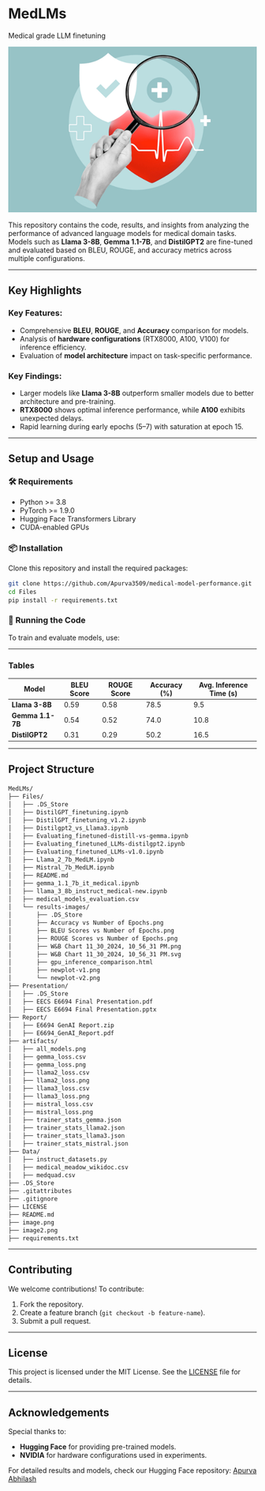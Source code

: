 # MedLMs
 Medical grade LLM finetuning

![Project Banner](image2.png)

This repository contains the code, results, and insights from analyzing the performance of advanced language models for medical domain tasks. Models such as **Llama 3-8B**, **Gemma 1.1-7B**, and **DistilGPT2** are fine-tuned and evaluated based on BLEU, ROUGE, and accuracy metrics across multiple configurations.

---

## Key Highlights

### Key Features:
- Comprehensive **BLEU**, **ROUGE**, and **Accuracy** comparison for models.
- Analysis of **hardware configurations** (RTX8000, A100, V100) for inference efficiency.
- Evaluation of **model architecture** impact on task-specific performance.

### Key Findings:
- Larger models like **Llama 3-8B** outperform smaller models due to better architecture and pre-training.
- **RTX8000** shows optimal inference performance, while **A100** exhibits unexpected delays.
- Rapid learning during early epochs (5–7) with saturation at epoch 15.

---

## Setup and Usage

### 🛠 Requirements
- Python >= 3.8
- PyTorch >= 1.9.0
- Hugging Face Transformers Library
- CUDA-enabled GPUs

### 📦 Installation
Clone this repository and install the required packages:
```bash
git clone https://github.com/Apurva3509/medical-model-performance.git
cd Files
pip install -r requirements.txt 
```

### 🚀 Running the Code
To train and evaluate models, use:

---


### Tables
| Model          | BLEU Score | ROUGE Score | Accuracy (%) | Avg. Inference Time (s) |
|-----------------|------------|-------------|--------------|--------------------------|
| **Llama 3-8B**  | 0.59       | 0.58        | 78.5         | 9.5                      |
| **Gemma 1.1-7B**| 0.54       | 0.52        | 74.0         | 10.8                     |
| **DistilGPT2**  | 0.31       | 0.29        | 50.2         | 16.5                     |
----------------------------------------------------------------------------------------

## Project Structure
```
MedLMs/
├── Files/
│   ├── .DS_Store
│   ├── DistilGPT_finetuning.ipynb
│   ├── DistilGPT_finetuning_v1.2.ipynb
│   ├── Distilgpt2_vs_Llama3.ipynb
│   ├── Evaluating_finetuned-distill-vs-gemma.ipynb
│   ├── Evaluating_finetuned_LLMs-distilgpt2.ipynb
│   ├── Evaluating_finetuned_LLMs-v1.0.ipynb
│   ├── Llama_2_7b_MedLM.ipynb
│   ├── Mistral_7b_MedLM.ipynb
│   ├── README.md
│   ├── gemma_1.1_7b_it_medical.ipynb
│   ├── llama_3_8b_instruct_medical-new.ipynb
│   ├── medical_models_evaluation.csv
│   └── results-images/
│       ├── .DS_Store
│       ├── Accuracy vs Number of Epochs.png
│       ├── BLEU Scores vs Number of Epochs.png
│       ├── ROUGE Scores vs Number of Epochs.png
│       ├── W&B Chart 11_30_2024, 10_56_31 PM.png
│       ├── W&B Chart 11_30_2024, 10_56_31 PM.svg
│       ├── gpu_inference_comparison.html
│       ├── newplot-v1.png
│       └── newplot-v2.png
├── Presentation/
│   ├── .DS_Store
│   ├── EECS E6694 Final Presentation.pdf
│   ├── EECS E6694 Final Presentation.pptx
├── Report/
│   ├── E6694 GenAI Report.zip
│   ├── E6694_GenAI_Report.pdf
├── artifacts/
│   ├── all_models.png
│   ├── gemma_loss.csv
│   ├── gemma_loss.png
│   ├── llama2_loss.csv
│   ├── llama2_loss.png
│   ├── llama3_loss.csv
│   ├── llama3_loss.png
│   ├── mistral_loss.csv
│   ├── mistral_loss.png
│   ├── trainer_stats_gemma.json
│   ├── trainer_stats_llama2.json
│   ├── trainer_stats_llama3.json
│   ├── trainer_stats_mistral.json
├── Data/
│   ├── instruct_datasets.py
│   ├── medical_meadow_wikidoc.csv
│   ├── medquad.csv
├── .DS_Store            
├── .gitattributes      
├── .gitignore           
├── LICENSE             
├── README.md            
├── image.png            
├── image2.png           
├── requirements.txt
```

---

## Contributing
We welcome contributions! To contribute:
1. Fork the repository.
2. Create a feature branch (`git checkout -b feature-name`).
3. Submit a pull request.

---

## License
This project is licensed under the MIT License. See the [LICENSE](LICENSE) file for details.

---

## Acknowledgements
Special thanks to:
- **Hugging Face** for providing pre-trained models.
- **NVIDIA** for hardware configurations used in experiments.

For detailed results and models, check our Hugging Face repository:
[Apurva](https://huggingface.co/Apurva3509)
[Abhilash](https://huggingface.co/abhilash2599)
